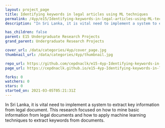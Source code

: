 ```yaml
---
layout: project_page
title: Identifying keywords in legal articles using ML techniques
permalink: /4yp/e15/Identifying-keywords-in-legal-articles-using-ML-techniques/
description: "In Sri Lanka, it is vital need to implement a system to extract key information from legal document. This research focused on how to mine basic information from legal documents and how to apply machine learning techniques to extract keywords from documents."

has_children: false
parent: E15 Undergraduate Research Projects
grand_parent: Undergraduate Research Projects

cover_url: /data/categories/4yp/cover_page.jpg
thumbnail_url: /data/categories/4yp/thumbnail.jpg

repo_url: https://github.com/cepdnaclk/e15-4yp-Identifying-keywords-in-legal-articles-using-ML-techniques
page_url: https://cepdnaclk.github.io/e15-4yp-Identifying-keywords-in-legal-articles-using-ML-techniques

forks: 0
watchers: 0
stars: 0
started_on: 2021-03-05T05:21:31Z
---
```

In Sri Lanka, it is vital need to implement a system to extract key information from legal document. This research focused on how to mine basic information from legal documents and how to apply machine learning techniques to extract keywords from documents.

